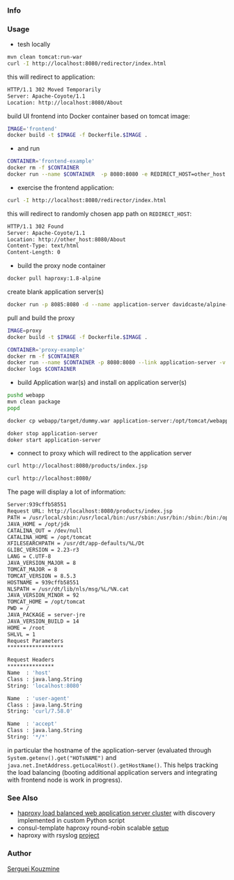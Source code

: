 ### Info

### Usage
* tesh locally
```sh
mvn clean tomcat:run-war
curl -I http://localhost:8080/redirector/index.html
```
this will redirect to application:
```sh
HTTP/1.1 302 Moved Temporarily
Server: Apache-Coyote/1.1
Location: http://localhost:8080/About
```
build UI frontend into Docker container based on tomcat image:

```sh
IMAGE='frontend'
docker build -t $IMAGE -f Dockerfile.$IMAGE .
```
* and run
```sh
CONTAINER='frontend-example'
docker rm -f $CONTAINER
docker run --name $CONTAINER  -p 8080:8080 -e REDIRECT_HOST=other_host -d $IMAGE
```
* exercise  the frontend application:
```sh
curl -I http://localhost:8080/redirector/index.html
```
this will redirect to randomly chosen app path on `REDIRECT_HOST`:
```sh
HTTP/1.1 302 Found
Server: Apache-Coyote/1.1
Location: http://other_host:8080/About
Content-Type: text/html
Content-Length: 0
```
* build the proxy node container
```sh
docker pull haproxy:1.8-alpine
```
create blank application server(s)
```sh
docker run -p 8085:8080 -d --name application-server davidcaste/alpine-tomcat /opt/tomcat/bin/catalina.sh run
```
pull and build the proxy
```sh
IMAGE=proxy
docker build -t $IMAGE -f Dockerfile.$IMAGE .
```
```sh
CONTAINER='proxy-example'
docker rm -f $CONTAINER
docker run --name $CONTAINER -p 8080:8080 --link application-server -v $(pwd)/haproxy.cfg:/usr/local/etc/haproxy/haproxy.cfg:ro -d $IMAGE
docker logs $CONTAINER
```			
* build Application war(s) and install on application server(s)
```sh
pushd webapp 
mvn clean package
popd
```
```sh
docker cp webapp/target/dummy.war application-server:/opt/tomcat/webapps/ROOT.war
```
```sh
doker stop application-server
doker start application-server
```
* connect to proxy which will redirect to the application server
```sh
curl http://localhost:8080/products/index.jsp
```

```sh
curl http://localhost:8080/
```
The page will display a lot of information:

```sh
Server:939cffb58551
Request URL: http://localhost:8080/products/index.jsp
PATH = /usr/local/sbin:/usr/local/bin:/usr/sbin:/usr/bin:/sbin:/bin:/opt/jdk/bin
JAVA_HOME = /opt/jdk
CATALINA_OUT = /dev/null
CATALINA_HOME = /opt/tomcat
XFILESEARCHPATH = /usr/dt/app-defaults/%L/Dt
GLIBC_VERSION = 2.23-r3
LANG = C.UTF-8
JAVA_VERSION_MAJOR = 8
TOMCAT_MAJOR = 8
TOMCAT_VERSION = 8.5.3
HOSTNAME = 939cffb58551
NLSPATH = /usr/dt/lib/nls/msg/%L/%N.cat
JAVA_VERSION_MINOR = 92
TOMCAT_HOME = /opt/tomcat
PWD = /
JAVA_PACKAGE = server-jre
JAVA_VERSION_BUILD = 14
HOME = /root
SHLVL = 1
Request Parameters
******************

Request Headers
***************
Name  : 'host'
Class : java.lang.String
String: 'localhost:8080'

Name  : 'user-agent'
Class : java.lang.String
String: 'curl/7.58.0'

Name  : 'accept'
Class : java.lang.String
String: '*/*'
```

in particular the hostname of the application-server (evaluated through `System.getenv().get("HOTsNAME")` and `java.net.InetAddress.getLocalHost().getHostName()`. This helps tracking the load balancing (booting additional application servers and integrating with frontend node is work in progress).

### See Also
 * [haproxy load balanced web application server cluster](https://github.com/ianblenke/tutum-docker-clusterproxy) with discovery implemented in custom Python script
 * consul-template haproxy round-robin scalable [setup](https://github.com/camptocamp/docker-consul-demo)
 * haproxy with rsyslog [project](https://github.com/mminks/haproxy-docker-logging) 

### Author
[Serguei Kouzmine](kouzmine_serguei@yahoo.com)
